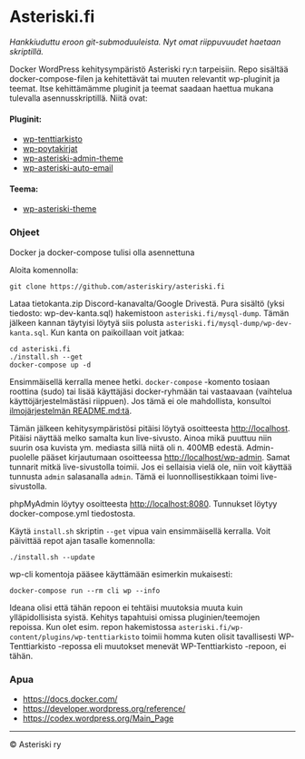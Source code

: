 # Asteriski.fi

*Hankkiuduttu eroon git-submoduuleista. Nyt omat riippuvuudet haetaan skriptillä.*

Docker WordPress kehitysympäristö Asteriski ry:n tarpeisiin. Repo sisältää docker-compose-filen ja kehitettävät tai muuten relevantit wp-pluginit ja teemat. Itse kehittämämme pluginit ja teemat saadaan haettua mukana tulevalla asennusskriptillä. Niitä ovat:

#### Pluginit:
- [wp-tenttiarkisto](https://github.com/asteriskiry/wp-tenttiarkisto)
- [wp-poytakirjat](https://github.com/asteriskiry/wp-poytakirjat)
- [wp-asteriski-admin-theme](https://github.com/asteriskiry/wp-asteriski-admin-theme)
- [wp-asteriski-auto-email](https://github.com/asteriskiry/wp-asteriski-auto-email)
#### Teema:
- [wp-asteriski-theme](https://github.com/asteriskiry/wp-asteriski-theme)

### Ohjeet
Docker ja docker-compose tulisi olla asennettuna

Aloita komennolla:
```
git clone https://github.com/asteriskiry/asteriski.fi
```
Lataa tietokanta.zip Discord-kanavalta/Google Drivestä. Pura sisältö (yksi tiedosto: wp-dev-kanta.sql) hakemistoon `asteriski.fi/mysql-dump`. Tämän jälkeen kannan täytyisi löytyä siis polusta `asteriski.fi/mysql-dump/wp-dev-kanta.sql`. Kun kanta on paikoillaan voit jatkaa:
```
cd asteriski.fi
./install.sh --get
docker-compose up -d
```
Ensimmäisellä kerralla menee hetki. `docker-compose` -komento tosiaan roottina (sudo) tai lisää käyttäjäsi docker-ryhmään tai vastaavaan (vaihtelua käyttöjärjestelmästäsi riippuen). Jos tämä ei ole mahdollista, konsultoi [ilmojärjestelmän README.md:tä](https://github.com/asteriskiry/ilmot).

Tämän jälkeen kehitysympäristösi pitäisi löytyä osoitteesta <http://localhost>. Pitäisi näyttää melko samalta kun live-sivusto. Ainoa mikä puuttuu niin suurin osa kuvista ym. mediasta sillä niitä oli n. 400MB edestä. Admin-puolelle pääset kirjautumaan osoitteessa <http://localhost/wp-admin>. Samat tunnarit mitkä live-sivustolla toimii. Jos ei sellaisia vielä ole, niin voit käyttää tunnusta `admin` salasanalla `admin`. Tämä ei luonnollisestikkaan toimi live-sivustolla.

phpMyAdmin löytyy osoitteesta <http://localhost:8080>. Tunnukset löytyy docker-compose.yml tiedostosta.

Käytä `install.sh` skriptin `--get` vipua vain ensimmäisellä kerralla. Voit päivittää repot ajan tasalle komennolla:
```
./install.sh --update
```
wp-cli komentoja pääsee käyttämään esimerkin mukaisesti:
```
docker-compose run --rm cli wp --info
```

Ideana olisi että tähän repoon ei tehtäisi muutoksia muuta kuin ylläpidollisista syistä. Kehitys tapahtuisi omissa pluginien/teemojen repoissa. Kun olet esim. repon hakemistossa `asteriski.fi/wp-content/plugins/wp-tenttiarkisto` toimii homma kuten olisit tavallisesti WP-Tenttiarkisto -repossa eli muutokset menevät WP-Tenttiarkisto -repoon, ei tähän.

### Apua
- <https://docs.docker.com/>
- <https://developer.wordpress.org/reference/>
- <https://codex.wordpress.org/Main_Page>

---
© Asteriski ry
